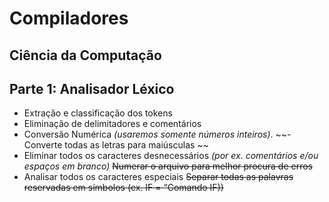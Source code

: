 # Compiladores
## Ciência da Computação

## Parte 1: Analisador Léxico
- Extração e classificação dos tokens
- Eliminação de delimitadores e comentários
- Conversão Numérica *(usaremos somente números inteiros)*.
~~- Converte todas as letras para maiúsculas ~~
- Eliminar todos os caracteres desnecessários *(por ex. comentários e/ou espaços em branco)*
~~Numerar o arquivo para melhor procura de erros~~
- Analisar todos os caracteres especiais
~~Separar todas as palavras reservadas em símbolos (ex. IF = “Comando IF))~~

